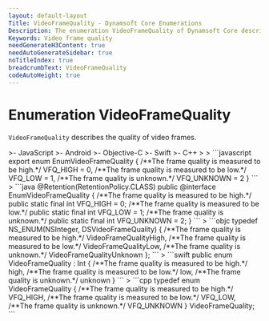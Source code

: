 ```yaml
---
layout: default-layout
Title: VideoFrameQuality - Dynamsoft Core Enumerations
Description: The enumeration VideoFrameQuality of Dynamsoft Core describes the quality of video frames.
Keywords: Video frame quality
needGenerateH3Content: true
needAutoGenerateSidebar: true
noTitleIndex: true
breadcrumbText: VideoFrameQuality
codeAutoHeight: true
---
```


# Enumeration VideoFrameQuality

`VideoFrameQuality` describes the quality of video frames.

<div class="sample-code-prefix template2"></div>
   >- JavaScript
   >- Android
   >- Objective-C
   >- Swift
   >- C++
   >
>
```javascript
export enum EnumVideoFrameQuality {
   /**The frame quality is measured to be high.*/
   VFQ_HIGH = 0,
   /**The frame quality is measured to be low.*/
   VFQ_LOW = 1,
   /**The frame quality is unknown.*/
   VFQ_UNKNOWN = 2
}
```
>
```java
@Retention(RetentionPolicy.CLASS)
public @interface EnumVideoFrameQuality {
   /**The frame quality is measured to be high.*/
   public static final int VFQ_HIGH = 0;
   /**The frame quality is measured to be low.*/
   public static final int VFQ_LOW = 1;
   /**The frame quality is unknown.*/
   public static final int VFQ_UNKNOWN = 2;
}
```
>
```objc
typedef NS_ENUM(NSInteger, DSVideoFrameQuality)
{
   /**The frame quality is measured to be high.*/
   VideoFrameQualityHigh,
   /**The frame quality is measured to be low.*/
   VideoFrameQualityLow,
   /**The frame quality is unknown.*/
   VideoFrameQualityUnknown
};
```
>
```swift
public enum VideoFrameQuality : Int
{
   /**The frame quality is measured to be high.*/
   high,
   /**The frame quality is measured to be low.*/
   low,
   /**The frame quality is unknown.*/
   unknown
}
```
>
```cpp
typedef enum VideoFrameQuality {
   /**The frame quality is measured to be high.*/
   VFQ_HIGH,
   /**The frame quality is measured to be low.*/
   VFQ_LOW,
   /**The frame quality is unknown.*/
   VFQ_UNKNOWN
} VideoFrameQuality;
```
